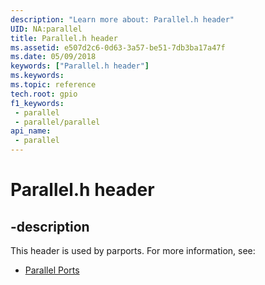 ```yaml
---
description: "Learn more about: Parallel.h header"
UID: NA:parallel
title: Parallel.h header
ms.assetid: e507d2c6-0d63-3a57-be51-7db3ba17a47f
ms.date: 05/09/2018
keywords: ["Parallel.h header"]
ms.keywords: 
ms.topic: reference
tech.root: gpio
f1_keywords:
 - parallel
 - parallel/parallel
api_name:
 - parallel
---
```


# Parallel.h header


## -description

This header is used by parports. For more information, see:

- [Parallel Ports](../_parports/index.md)

